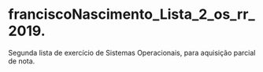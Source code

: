 # franciscoNascimento_Lista_2_os_rr_2019.
Segunda lista de exercício de Sistemas Operacionais, para aquisição parcial de nota.
